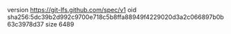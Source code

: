 version https://git-lfs.github.com/spec/v1
oid sha256:5dc39b2d992c9700e718c5b8ffa88949f4229020d3a2c066897b0b63c3978d37
size 6489
